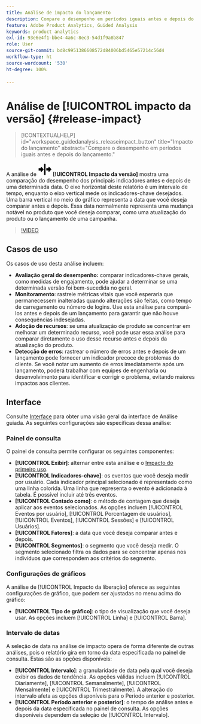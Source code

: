 ```yaml
---
title: Análise de impacto do lançamento
description: Compare o desempenho em períodos iguais antes e depois do lançamento.
feature: Adobe Product Analytics, Guided Analysis
keywords: product analytics
exl-id: 93e6e4f1-bbe4-4a6c-8ec3-54d1f9a8b847
role: User
source-git-commit: bd8c9951386608572d84006bd5465e57214c56d4
workflow-type: ht
source-wordcount: '530'
ht-degree: 100%

---
```


# Análise de [!UICONTROL impacto da versão] {#release-impact}

<!-- markdownlint-disable MD034 -->

>[!CONTEXTUALHELP]
>id="workspace_guidedanalysis_releaseimpact_button"
>title="Impacto do lançamento"
>abstract="Compare o desempenho em períodos iguais antes e depois do lançamento."

<!-- markdownlint-enable MD034 -->

A análise de ![Versão](/help/assets/icons/Release.svg) **[!UICONTROL Impacto da versão]** mostra uma comparação do desempenho dos principais indicadores antes e depois de uma determinada data. O eixo horizontal deste relatório é um intervalo de tempo, enquanto o eixo vertical mede os indicadores-chave desejados. Uma barra vertical no meio do gráfico representa a data que você deseja comparar antes e depois. Essa data normalmente representa uma mudança notável no produto que você deseja comparar, como uma atualização do produto ou o lançamento de uma campanha.

>[!VIDEO](https://video.tv.adobe.com/v/3421665/?quality=12&learn=on)

## Casos de uso

Os casos de uso desta análise incluem:

* **Avaliação geral do desempenho:** comparar indicadores-chave gerais, como medidas de engajamento, pode ajudar a determinar se uma determinada versão foi bem-sucedida no geral.
* **Monitoramento**: rastreie métricas vitais que você esperaria que permanecessem inalteradas quando alterações são feitas, como tempo de carregamento ou número de logins. Use esta análise para compará-los antes e depois de um lançamento para garantir que não houve consequências indesejadas.
* **Adoção de recursos**: se uma atualização de produto se concentrar em melhorar um determinado recurso, você pode usar essa análise para comparar diretamente o uso desse recurso antes e depois da atualização do produto.
* **Detecção de erros**: rastrear o número de erros antes e depois de um lançamento pode fornecer um indicador precoce de problemas do cliente. Se você notar um aumento de erros imediatamente após um lançamento, poderá trabalhar com equipes de engenharia ou desenvolvimento para identificar e corrigir o problema, evitando maiores impactos aos clientes.

## Interface

Consulte [Interface](../overview.md#interface) para obter uma visão geral da interface de Análise guiada. As seguintes configurações são específicas dessa análise:

### Painel de consulta

O painel de consulta permite configurar os seguintes componentes:

* **[!UICONTROL Exibir]**: alternar entre esta análise e o [Impacto do primeiro uso](first-use-impact.md).
* **[!UICONTROL Indicadores-chave]**: os eventos que você deseja medir por usuário. Cada indicador principal selecionado é representado como uma linha colorida. Uma linha que representa o evento é adicionada à tabela. É possível incluir até três eventos.
* **[!UICONTROL Contado como]**: o método de contagem que deseja aplicar aos eventos selecionados. As opções incluem [!UICONTROL Eventos por usuário], [!UICONTROL Porcentagem de usuários], [!UICONTROL Eventos], [!UICONTROL Sessões] e [!UICONTROL Usuários].
* **[!UICONTROL Fatores]**: a data que você deseja comparar antes e depois.
* **[!UICONTROL Segmentos]**: o segmento que você deseja medir. O segmento selecionado filtra os dados para se concentrar apenas nos indivíduos que correspondem aos critérios do segmento.

### Configurações de gráficos

A análise de [!UICONTROL Impacto da liberação] oferece as seguintes configurações de gráfico, que podem ser ajustadas no menu acima do gráfico:

* **[!UICONTROL Tipo de gráfico]**: o tipo de visualização que você deseja usar. As opções incluem [!UICONTROL Linha] e [!UICONTROL Barra].

### Intervalo de datas

A seleção de data na análise de impacto opera de forma diferente de outras análises, pois o relatório gira em torno da data especificada no painel de consulta. Estas são as opções disponíveis:

* **[!UICONTROL Intervalo]**: a granularidade de data pela qual você deseja exibir os dados de tendência. As opções válidas incluem [!UICONTROL Diariamente], [!UICONTROL Semanalmente], [!UICONTROL Mensalmente] e [!UICONTROL Trimestralmente]. A alteração do intervalo afeta as opções disponíveis para o Período anterior e posterior.
* **[!UICONTROL Período anterior e posterior]**: o tempo de análise antes e depois da data especificada no painel de consulta. As opções disponíveis dependem da seleção de [!UICONTROL Intervalo].


<!--
## Example

See below for an example of the analysis.

![Release impact](../assets/release-impact.png)

-->
